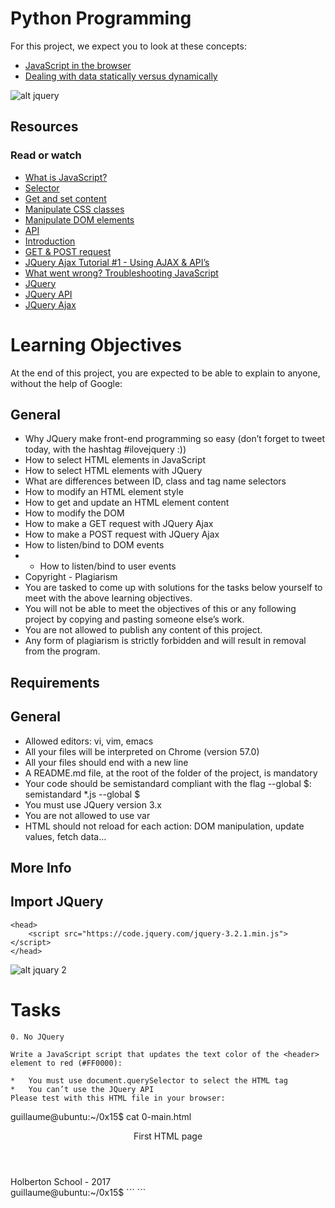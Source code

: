 # Python Programming

For this project, we expect you to look at these concepts:
*   [JavaScript in the browser](https://intranet.alxswe.com/concepts/3)
*   [Dealing with data statically versus dynamically](https://intranet.alxswe.com/concepts/35)

![alt jquery](https://s3.amazonaws.com/intranet-projects-files/holbertonschool-higher-level_programming+/305/4724718.jpg)

## Resources
### Read or watch

*   [What is JavaScript?](https://intranet.alxswe.com/rltoken/NJ5XM_fzjlBKERHTkdF-uA)
*   [Selector](https://intranet.alxswe.com/rltoken/wsnVUxEcAzzlCx6ES1qc7g)
*   [Get and set content](https://intranet.alxswe.com/rltoken/rwtc96sn2_LHToBAd0MIhQ)
*   [Manipulate CSS classes](https://intranet.alxswe.com/rltoken/IcM5kKVzssU0ibdUo-2gKQ)
*   [Manipulate DOM elements](https://intranet.alxswe.com/rltoken/ve8UKsZLVw2t27PtWscZfQ)
*   [API](https://intranet.alxswe.com/rltoken/vKc7XmiHG7HIh3N0Kl_VQw)
*   [Introduction](https://intranet.alxswe.com/rltoken/QiUwuS_9TXE49D5IVL-ocg)
*   [GET & POST request](https://intranet.alxswe.com/rltoken/Mbe7uoy0iMAfTVs2Tn4Pzg)
*   [JQuery Ajax Tutorial #1 - Using AJAX & API’s](https://intranet.alxswe.com/rltoken/gMwyXisSLu-kZicmGA0-LQ)
*   [What went wrong? Troubleshooting JavaScript](https://intranet.alxswe.com/rltoken/4eYyJr72PO-cohImk93M3w)
*   [JQuery](https://intranet.alxswe.com/rltoken/HnjBq6jf84S9S-C15Qi0vw)
*   [JQuery API](https://intranet.alxswe.com/rltoken/jvibhq-8VEdQHNUWKTCI7w)
*   [JQuery Ajax](https://intranet.alxswe.com/rltoken/rBZyrXxuRuISDfPBzO9Y7Q)

# Learning Objectives

At the end of this project, you are expected to be able to explain to anyone, without the help of Google:

## General
*   Why JQuery make front-end programming so easy (don’t forget to tweet today, with the hashtag #ilovejquery :))
*   How to select HTML elements in JavaScript
*   How to select HTML elements with JQuery
*   What are differences between ID, class and tag name selectors
*   How to modify an HTML element style
*   How to get and update an HTML element content
*   How to modify the DOM
*   How to make a GET request with JQuery Ajax
*   How to make a POST request with JQuery Ajax
*   How to listen/bind to DOM events
*   - How to listen/bind to user events
*   Copyright - Plagiarism
*   You are tasked to come up with solutions for the tasks below yourself to meet with the above learning objectives.
*   You will not be able to meet the objectives of this or any following project by copying and pasting someone else’s work.
*   You are not allowed to publish any content of this project.
*   Any form of plagiarism is strictly forbidden and will result in removal from the program.

## Requirements
## General
*   Allowed editors: vi, vim, emacs
*   All your files will be interpreted on Chrome (version 57.0)
*   All your files should end with a new line
*   A README.md file, at the root of the folder of the project, is mandatory
*   Your code should be semistandard compliant with the flag --global $: semistandard *.js --global $
*   You must use JQuery version 3.x
*   You are not allowed to use var
*   HTML should not reload for each action: DOM manipulation, update values, fetch data…

## More Info
## Import JQuery
```
<head>
    <script src="https://code.jquery.com/jquery-3.2.1.min.js"></script>
</head>
```
![alt jquary 2](https://s3.amazonaws.com/intranet-projects-files/holbertonschool-higher-level_programming+/305/1f1ihd.jpg)

# Tasks
```
0. No JQuery

Write a JavaScript script that updates the text color of the <header> element to red (#FF0000):

*   You must use document.querySelector to select the HTML tag
*   You can’t use the JQuery API
Please test with this HTML file in your browser:
```
guillaume@ubuntu:~/0x15$ cat 0-main.html 
<!DOCTYPE html>
<html lang="en">
  <head>
    <title>Holberton School</title>
  </head>
  <body>
    <header> 
      First HTML page
    </header>
    <footer>
      Holberton School - 2017
    </footer>
    <script type="text/javascript" src="0-script.js"></script>
  </body>
</html>
guillaume@ubuntu:~/0x15$ 
```
```